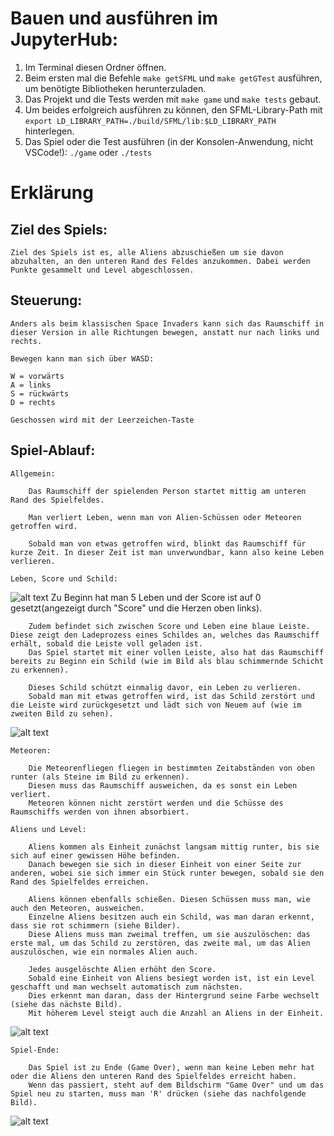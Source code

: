 # Bauen und ausführen im JupyterHub: 

1. Im Terminal diesen Ordner öffnen.
2. Beim ersten mal die Befehle `make getSFML` und `make getGTest` ausführen, um benötigte Bibliotheken herunterzuladen.
3. Das Projekt und die Tests werden mit `make game` und `make tests` gebaut.
4. Um beides erfolgreich ausführen zu können, den SFML-Library-Path mit `export LD_LIBRARY_PATH=./build/SFML/lib:$LD_LIBRARY_PATH` hinterlegen.
5. Das Spiel oder die Test ausführen (in der Konsolen-Anwendung, nicht VSCode!): `./game` oder `./tests`


# Erklärung
## Ziel des Spiels: 

    Ziel des Spiels ist es, alle Aliens abzuschießen um sie davon abzuhalten, an den unteren Rand des Feldes anzukommen. Dabei werden Punkte gesammelt und Level abgeschlossen.

## Steuerung:

    Anders als beim klassischen Space Invaders kann sich das Raumschiff in dieser Version in alle Richtungen bewegen, anstatt nur nach links und rechts.

    Bewegen kann man sich über WASD:

    W = vorwärts
    A = links
    S = rückwärts
    D = rechts

    Geschossen wird mit der Leerzeichen-Taste


## Spiel-Ablauf:

    Allgemein:

        Das Raumschiff der spielenden Person startet mittig am unteren Rand des Spielfeldes. 
        
        Man verliert Leben, wenn man von Alien-Schüssen oder Meteoren getroffen wird.

        Sobald man von etwas getroffen wird, blinkt das Raumschiff für kurze Zeit. In dieser Zeit ist man unverwundbar, kann also keine Leben verlieren.

    Leben, Score und Schild: 
![alt text](example_pics_for_instructions/initialScreen.png)
        Zu Beginn hat man 5 Leben und der Score ist auf 0 gesetzt(angezeigt durch "Score" und die Herzen oben links).

        Zudem befindet sich zwischen Score und Leben eine blaue Leiste. Diese zeigt den Ladeprozess eines Schildes an, welches das Raumschiff erhält, sobald die Leiste voll geladen ist. 
        Das Spiel startet mit einer vollen Leiste, also hat das Raumschiff bereits zu Beginn ein Schild (wie im Bild als blau schimmernde Schicht zu erkennen).

        Dieses Schild schützt einmalig davor, ein Leben zu verlieren. 
        Sobald man mit etwas getroffen wird, ist das Schild zerstört und die Leiste wird zurückgesetzt und lädt sich von Neuem auf (wie im zweiten Bild zu sehen).

![alt text](example_pics_for_instructions/noShield.png)        

    Meteoren:

        Die Meteorenfliegen fliegen in bestimmten Zeitabständen von oben runter (als Steine im Bild zu erkennen).
        Diesen muss das Raumschiff ausweichen, da es sonst ein Leben verliert.
        Meteoren können nicht zerstört werden und die Schüsse des Raumschiffs werden von ihnen absorbiert.

    Aliens und Level:

        Aliens kommen als Einheit zunächst langsam mittig runter, bis sie sich auf einer gewissen Höhe befinden. 
        Danach bewegen sie sich in dieser Einheit von einer Seite zur anderen, wobei sie sich immer ein Stück runter bewegen, sobald sie den Rand des Spielfeldes erreichen.

        Aliens können ebenfalls schießen. Diesen Schüssen muss man, wie auch den Meteoren, ausweichen.
        Einzelne Aliens besitzen auch ein Schild, was man daran erkennt, dass sie rot schimmern (siehe Bilder).
        Diese Aliens muss man zweimal treffen, um sie auszulöschen: das erste mal, um das Schild zu zerstören, das zweite mal, um das Alien auszulöschen, wie ein normales Alien auch.

        Jedes ausgelöschte Alien erhöht den Score. 
        Sobald eine Einheit von Aliens besiegt worden ist, ist ein Level geschafft und man wechselt automatisch zum nächsten. 
        Dies erkennt man daran, dass der Hintergrund seine Farbe wechselt (siehe das nächste Bild). 
        Mit höherem Level steigt auch die Anzahl an Aliens in der Einheit.

![alt text](example_pics_for_instructions/livesLost.png)

    Spiel-Ende:

        Das Spiel ist zu Ende (Game Over), wenn man keine Leben mehr hat oder die Aliens den unteren Rand des Spielfeldes erreicht haben.
        Wenn das passiert, steht auf dem Bildschirm "Game Over" und um das Spiel neu zu starten, muss man 'R' drücken (siehe das nachfolgende Bild).
    
![alt text](example_pics_for_instructions/gameOver.png)
    